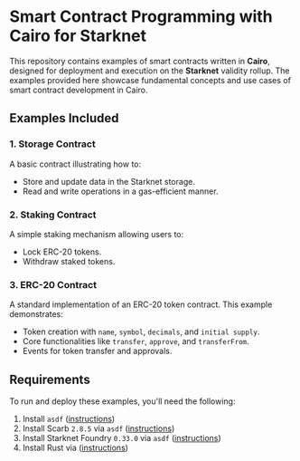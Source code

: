 # Smart Contract Programming with Cairo for Starknet

This repository contains examples of smart contracts written in **Cairo**, designed for deployment and execution on the **Starknet** validity rollup. The examples provided here showcase fundamental concepts and use cases of smart contract development in Cairo.

## Examples Included

### 1. Storage Contract

A basic contract illustrating how to:

- Store and update data in the Starknet storage.
- Read and write operations in a gas-efficient manner.

### 2. Staking Contract

A simple staking mechanism allowing users to:

- Lock ERC-20 tokens.
- Withdraw staked tokens.

### 3. ERC-20 Contract

A standard implementation of an ERC-20 token contract. This example demonstrates:

- Token creation with `name`, `symbol`, `decimals`, and `initial supply`.
- Core functionalities like `transfer`, `approve`, and `transferFrom`.
- Events for token transfer and approvals.

## Requirements

To run and deploy these examples, you'll need the following:

1. Install `asdf` ([instructions](https://asdf-vm.com/guide/getting-started.html))
2. Install Scarb `2.8.5` via `asdf` ([instructions](https://docs.swmansion.com/scarb/download.html#install-via-asdf))
3. Install Starknet Foundry `0.33.0` via `asdf` ([instructions](https://foundry-rs.github.io/starknet-foundry/getting-started/installation.html))
4. Install Rust via ([instructions](https://www.rust-lang.org/tools/install))
